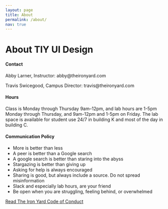 ```yaml
---
layout: page
title: About
permalink: /about/
nav: true
---
```

<h1>
<h1 class="page-heading">About TIY UI Design</h1><h4>Contact</h4>
<p>Abby Larner, Instructor: abby@theironyard.com</p>
<p>Travis Swicegood, Campus Director: travis@theironyard.com</p>
<h4>Hours</h4>
<p>Class is Monday through Thursday 9am–12pm, and lab hours are 1-5pm Monday through Thursday, and 9am-12pm and 1-5pm on Friday. The lab space is available for student use 24/7 in building K and most of the day in building C.</p>
<h4>Communication Policy</h4>
<ul>
  <li>More is better than less</li>
  <li>A peer is better than a Google search</li>
  <li>A google search is better than staring into the abyss</li>
  <li>Stargazing is better than giving up</li>
  <li>Asking for help is always encouraged</li>
  <li>Sharing is good, but always include a source. Do not spread misinformation</li>
  <li>Slack and especially lab hours, are your friend</li>
  <li>Be open when you are struggling, feeling behind, or overwhelmed</li>
</ul>
<a href="/code-of-conduct/">Read The Iron Yard Code of Conduct</a>
</div>